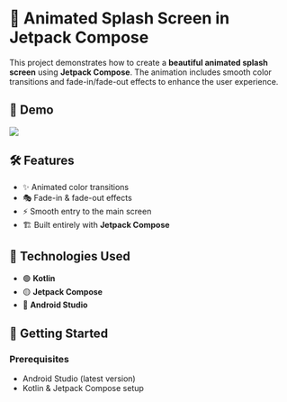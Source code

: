 # 🚀 Animated Splash Screen in Jetpack Compose  

This project demonstrates how to create a **beautiful animated splash screen** using **Jetpack Compose**. The animation includes smooth color transitions and fade-in/fade-out effects to enhance the user experience.  

## 📸 Demo  
[<img src="YOUR_IMAGE_OR_GIF_LINK_HERE">  ](https://github.com/user-attachments/assets/73391578-35cd-4496-a189-1c0fefb1ffcd)

## 🛠️ Features  
- ✨ Animated color transitions  
- 🎭 Fade-in & fade-out effects  
- ⚡ Smooth entry to the main screen  
- 🏗️ Built entirely with **Jetpack Compose**  

## 📌 Technologies Used  
- 🟢 **Kotlin**  
- 🟡 **Jetpack Compose**  
- 🔵 **Android Studio**  

## 🚀 Getting Started  

### Prerequisites  
- Android Studio (latest version)  
- Kotlin & Jetpack Compose setup  
